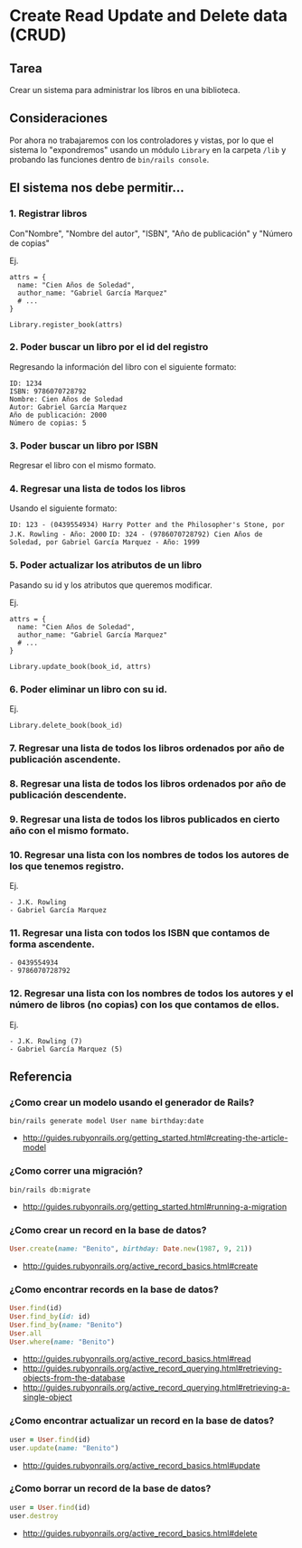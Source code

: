 # Create Read Update and Delete data (CRUD)

## Tarea

Crear un sistema para administrar los libros en una biblioteca.

## Consideraciones

Por ahora no trabajaremos con los controladores y vistas, por lo que el
sistema lo "expondremos" usando un módulo `Library` en la carpeta `/lib`
y probando las funciones dentro de `bin/rails console`.


## El sistema nos debe permitir...


### 1. Registrar libros

Con"Nombre", "Nombre del autor", "ISBN", "Año de publicación" y "Número de copias"

Ej.

```
attrs = {
  name: "Cien Años de Soledad",
  author_name: "Gabriel García Marquez"
  # ...
}

Library.register_book(attrs)
```

### 2. Poder buscar un libro por el id del registro

Regresando la información del libro con el siguiente formato:

```console
ID: 1234
ISBN: 9786070728792
Nombre: Cien Años de Soledad
Autor: Gabriel García Marquez
Año de publicación: 2000
Número de copias: 5
```

### 3. Poder buscar un libro por ISBN

Regresar el libro con el mismo formato.

### 4. Regresar una lista de todos los libros

Usando el siguiente formato:

`ID: 123 - (0439554934) Harry Potter and the Philosopher's Stone, por J.K. Rowling - Año: 2000`
`ID: 324 - (9786070728792) Cien Años de Soledad, por Gabriel García Marquez - Año: 1999`

### 5. Poder actualizar los atributos de un libro

Pasando su id y los atributos que queremos modificar.

Ej.

```
attrs = {
  name: "Cien Años de Soledad",
  author_name: "Gabriel García Marquez"
  # ...
}

Library.update_book(book_id, attrs)
```

### 6. Poder eliminar un libro con su id.

Ej.

```
Library.delete_book(book_id)
```

### 7. Regresar una lista de todos los libros ordenados por año de publicación ascendente.

### 8. Regresar una lista de todos los libros ordenados por año de publicación descendente.

### 9. Regresar una lista de todos los libros publicados en cierto año con el mismo formato.

### 10. Regresar una lista con los nombres de todos los autores de los que tenemos registro.

Ej.

```console
- J.K. Rowling
- Gabriel García Marquez
```

### 11. Regresar una lista con todos los ISBN que contamos de forma ascendente.

```console
- 0439554934
- 9786070728792
```

### 12. Regresar una lista con los nombres de todos los autores y el número de libros (no copias) con los que contamos de ellos.

Ej.

```console
- J.K. Rowling (7)
- Gabriel García Marquez (5)
```


## Referencia

### ¿Como crear un modelo usando el generador de Rails?

`bin/rails generate model User name birthday:date`

* http://guides.rubyonrails.org/getting_started.html#creating-the-article-model

### ¿Como correr una migración?

`bin/rails db:migrate`

* http://guides.rubyonrails.org/getting_started.html#running-a-migration

### ¿Como crear un record en la base de datos?

```ruby
User.create(name: "Benito", birthday: Date.new(1987, 9, 21))
```

* http://guides.rubyonrails.org/active_record_basics.html#create

### ¿Como encontrar records en la base de datos?

```ruby
User.find(id)
User.find_by(id: id)
User.find_by(name: "Benito")
User.all
User.where(name: "Benito")
```

* http://guides.rubyonrails.org/active_record_basics.html#read
* http://guides.rubyonrails.org/active_record_querying.html#retrieving-objects-from-the-database
* http://guides.rubyonrails.org/active_record_querying.html#retrieving-a-single-object

### ¿Como encontrar actualizar un record en la base de datos?

```ruby
user = User.find(id)
user.update(name: "Benito")
```

* http://guides.rubyonrails.org/active_record_basics.html#update

### ¿Como borrar un record de la base de datos?

```ruby
user = User.find(id)
user.destroy
```

* http://guides.rubyonrails.org/active_record_basics.html#delete
